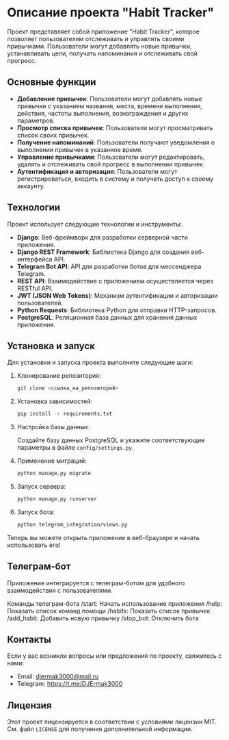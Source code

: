 # Описание проекта "Habit Tracker"

Проект представляет собой приложение "Habit Tracker", которое позволяет пользователям отслеживать и управлять своими привычками. Пользователи могут добавлять новые привычки, устанавливать цели, получать напоминания и отслеживать свой прогресс.

## Основные функции

- **Добавление привычек**: Пользователи могут добавлять новые привычки с указанием названия, места, времени выполнения, действия, частоты выполнения, вознаграждения и других параметров.
- **Просмотр списка привычек**: Пользователи могут просматривать список своих привычек.
- **Получение напоминаний**: Пользователи получают уведомления о выполнении привычек в указанное время.
- **Управление привычками**: Пользователи могут редактировать, удалять и отслеживать свой прогресс в выполнении привычек.
- **Аутентификация и авторизация**: Пользователи могут регистрироваться, входить в систему и получать доступ к своему аккаунту.

## Технологии

Проект использует следующие технологии и инструменты:

- **Django**: Веб-фреймворк для разработки серверной части приложения.
- **Django REST Framework**: Библиотека Django для создания веб-интерфейса API.
- **Telegram Bot API**: API для разработки ботов для мессенджера Telegram.
- **REST API**: Взаимодействие с приложением осуществляется через RESTful API.
- **JWT (JSON Web Tokens)**: Механизм аутентификации и авторизации пользователей.
- **Python Requests**: Библиотека Python для отправки HTTP-запросов.
- **PostgreSQL**: Реляционная база данных для хранения данных приложения.

## Установка и запуск

Для установки и запуска проекта выполните следующие шаги:

1. Клонирование репозитория:

   ```bash
   git clone <ссылка_на_репозиторий>
   ```

2. Установка зависимостей:

   ```bash
   pip install -r requirements.txt
   ```

3. Настройка базы данных:

   Создайте базу данных PostgreSQL и укажите соответствующие параметры в файле `config/settings.py`.

4. Применение миграций:

   ```bash
   python manage.py migrate
   ```

5. Запуск сервера:

   ```bash
   python manage.py runserver
   ```

6. Запуск бота:

   ```bash
   python telegram_integration/views.py
   ```

Теперь вы можете открыть приложение в веб-браузере и начать использовать его!

## Телеграм-бот

Приложение интегрируется с телеграм-ботом для удобного взаимодействия с пользователями.

Команды телеграм-бота
/start: Начать использование приложения
/help: Показать список команд помощи
/habits: Показать список привычек
/add_habit: Добавить новую привычку
/stop_bot: Отключить бота

## Контакты

Если у вас возникли вопросы или предложения по проекту, свяжитесь с нами:

- Email: djermak3000@mail.ru
- Telegram: https://t.me/DJErmak3000

## Лицензия

Этот проект лицензируется в соответствии с условиями лицензии MIT. См. файл `LICENSE` для получения дополнительной информации.